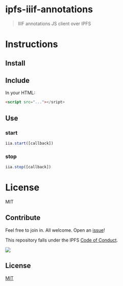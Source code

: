 # ipfs-iiif-annotations

> IIIF annotations JS client over IPFS

# Instructions

## Install

## Include

In your HTML:

```html
<script src="..."></sript>
```

## Use

### start


```js
iia.start([callback])
```

### stop


```js
iia.stop([callback])
```


# License

MIT

## Contribute

Feel free to join in. All welcome. Open an [issue](https://github.com/ipfs/js-ipfs-unixfs-engine/issues)!

This repository falls under the IPFS [Code of Conduct](https://github.com/ipfs/community/blob/master/code-of-conduct.md).

[![](https://cdn.rawgit.com/jbenet/contribute-ipfs-gif/master/img/contribute.gif)](https://github.com/ipfs/community/blob/master/contributing.md)

## License

[MIT](LICENSE)
